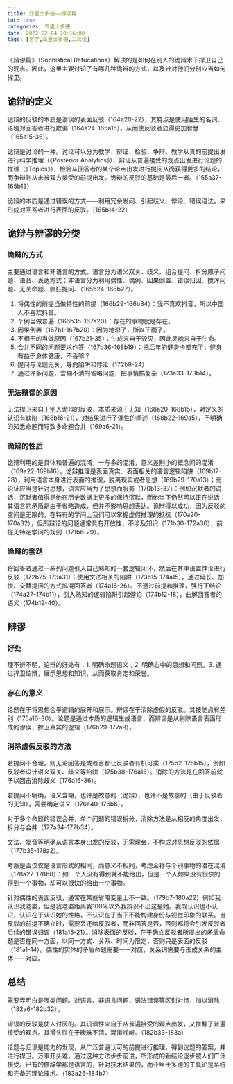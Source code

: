 ```yaml
---
title: 亚里士多德——辩谬篇
toc: true
categories: 亚里士多德
date: 2022-02-04 10:16:00
tags: [哲学,亚里士多德,工具论]
---
```


《辩谬篇》（Sophistical Refucations）解决的是如何在别人的诡辩术下捍卫自己的观点。因此，这里主要讨论了有哪几种诡辩的方式，以及针对他们分别应当如何捍卫。

## 诡辩的定义

诡辩的反驳的本质是谬误的表面反驳（164a20-22），其特点是使用陌生的名词、语境对回答者进行欺骗（164a24-165a15），从而使反驳者显得更加智慧（165a15-36）。

诡辩是讨论的一种。讨论可以分为教学、辩证、检验、争辩，教学从真的前提出发进行科学推理（《Posterior Analytics》），辩证从普遍接受的观点出发进行论题的推理（《Topics》），检验从回答者的某个论点出发进行提问从而获得更多的结论，而争辩则从未被双方接受的前提出发。诡辩的反驳的基础是最后一者。（165a37-165b13）

诡辩的本质是通过错误的方式——利用冗余发问、引起歧义、悖论、错误语法，来形成对回答者进行表面的反驳。（165b14-22）

## 诡辩与辨谬的分类

### 诡辩的方式

主要通过语言和非语言的方式。语言分为语义双关、歧义、组合提问、拆分原子问题、语音、表达方式；非语言分为利用偶性、偶例、因果倒置、错误归因、搅浑问题、无关命题、疯狂提问、（165b24-166b27）。

1. 将偶性的前提当做特性的前提（166b29-166b34）：我不喜欢抖音，所以中国人不喜欢抖音。
2. 个例当做普遍（166b35-167a20）：存在的事物就是存在。
3. 因果倒置（167b1-167b20）：因为地湿了，所以下雨了。
4. 不相干的当做原因（167b21-35）：生成来自于毁灭，因此灵魂来自于生命。
5. 合并不同的问题要求作答（167b36-168b19）：把后年的健身卡都充了，健身有益于身体健康，不香嘛？
6. 提问与论题无关，导向陷阱和悖论（172b8-24）
7. 通过许多问题，含糊不清的省略问题，把事情搞复杂（173a33-173b14）。

### 无法辩谬的原因

无法捍卫来自于别人诡辩的反驳，本质来源于无知（168a20-168b15），对定义的认识有缺陷（168b16-21），对结果进行了偶性的阐述（168b22-169a5），不明确的知悉命题而导致多命题合并（169a6-21）。

### 诡辩的性质

诡辩利用的是具体和普遍的混淆，一与多的混淆，意义差别小的概念间的混淆（169a22-169b16）。诡辩推理是表面真实、表面相关的语言逻辑陷阱（169b17-28），利用语言本身进行表面的推理，脱离现实或者思想（169b29-170a13）；而论证应当是针对思想，语言应当为了思想而服务（170b13-37）：例如沉默者的说话，沉默者值得是他在历史数据上更多的保持沉默，而他当下仍然可以正在说话；其语言的矛盾是由于省略造成，但并不影响思想表达。诡辩得以成功，因为反驳的空间是无限的，在特有的学问上我们可以掌握虚假推理的抵抗（170a20-170a32），但所辩论的问题通常具有开放性，不涉及知识（171b30-172a30），前提无特定学问的规则（171b6-29）。

### 诡辩的套路

将回答者通过一系列问题引入自己熟知的一套逻辑闭环，然后在其中设置悖论进行反驳（172b25-173a31）；使用文法相关的陷阱（173b15-174a15），通过延长、加快、交替提问的方式搞混回答者（174a16-26）。不通过前提和推理，强行下结论（174a27-174b11），引入熟知的逻辑陷阱引起悖论（174b12-18），曲解回答者的语义（174b19-40）。

## 辩谬

### 好处

理不辨不明，论辩的好处有：1. 明确命题语义；2. 明确心中的思想和问题。3. 通过捍卫论辩，展示思想和知识，从而获取肯定和荣誉。

### 存在的意义

论题在于将思想合乎逻辑的展开和展示。辨谬在于消除虚假的反驳。其技能点有差别（175a16-30）。论题是通过本质的逻辑生成语言，而辨谬是从剔除语言表面形成的谬误，捍卫真实的逻辑（176b29-177a9）。

### 消除虚假反驳的方法

若提问不合理，则无论回答是或者否都让反驳者有机可乘（175b2-175b15），例如反驳者设计语义双关、歧义等陷阱（175b38-176a16）。消除的方法是在回答前就予以回击消除歧义（176a16-36）。

若提问不明确，语义含糊，也许是故意的（诡辩），也许不是故意的（由于反驳者的无知），需要确定语义（176a40-176b6）。

对于多个命题的错误合并，单个问题的错误拆分，消除方法是从相反的角度出发，拆分与合并（177a34-177b34）。

文法、发音等明确从语言本身出发的反驳，无需理会，不构成对思想反驳的依据（177b35-178a2）。

考察是否仅仅是语言形式的相同，而意义不相同，考虑全称与个别事物的潜在混淆（178a27-178b8）：如一个人没有得到就不能给出，但是一个人如果没有很快的得到一个事物，却可以很快的给出一个事物。

针对偶性的表面反驳，通常在某些省略变量上不一致。（179b7-180a22）例如我认识我老婆，但是我老婆距离我100米以外我辨识不出这是她。我既认识也不认识，认识在于认识她的性格，不认识在于当下不能构建身份与视觉印象的联系。当反驳的前提不确立时，需要丢还给反驳者，而非回答是否，否则都将会引发反驳者后续的错误归谬（181a15-21）。消除表面的反驳，在于确立反驳者所提出的矛盾命题是否在同一方面，以同一方式、关系、时间为限定，否则只是表面的反驳（181a1-14）。偶性的实体的矛盾命题需要一一对应，关系词需要与形成关系的主体一一对应。

## 总结

需要弄明白是哪类问题。对语言、非语言问题，语法错误等区别对待，加以消除（182a6-182b32）。

谬误的反驳是使人讨厌的。其讥讽性来自于从普遍接受的观点出发，又推翻了普遍接受的观点。其滑头性在于暧昧不清，混淆视听。（182b33-183a）

论题与归谬是能力的发现，从广泛普遍认可的前提进行推理，得到议题的答案，并进行捍卫。万事开头难，通过这种方法步步前进，所形成的新结论逐步被人们广泛接受。已有的修辞学都是语言的，针对技术结果的，而亚里士多德的工具论是系统和完备的理论技术。（183a26-184b7）
